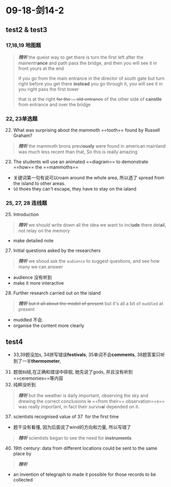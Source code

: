 # 09-18-剑14-2

## test2 & test3

### 17,18,19 地图题
> ***精听***
> the queist way to get there is turn the first left after the mainentr**ance** and path pass the bridge, and then you will see it in front yours at the end
> 
> if you go from the main entrance in the director of south gate but turn right before you get there **instead** you go through it, you will see it in you right pass the first tower
> 
> that is at the right ~~for the ... old entrance~~ of the other side of **canstle** from entrance and over the bridge

### 22, 23单选题

22. What was surprising about the mammoth ==tooth== found by Russell Graham?
> ***精听***
> the mammoth brons previ**ously** were found in american mainland was much less recent than that, So this is really amazing
23. The students will use an animated ==diagram== to demonstrate ==how== the ==mammoths==
  - 关键词第一句有说可以roam around the whole area, 所以选了 spread from the island to other areas.
  - `SO` thoes  they can't escape, they have to stay on the ialand


### 25, 27, 28 连线题

25. Introduction
> ***精听***
> we should write down all the idea we want to incl**ude** there det**ai**l, not relay on the memory
  - make detailed note
27. Initial questions asked by the researchers
> ***精听***
> we shoud ask the `audience` to suggest questions, and see how many we can answer 
  - audience 没有听到
  - make it more interactive
28. Further research carried out on the island
> ***精听***
> ~~but it all about the model of present~~ but it's all a bit of `muddled` at present
  - muddled 不会.
  - organise the content more clearly


## test4
- 33,39题没加s, 34拼写错误**festivals**, 35单词不会**comments**, 38题答案只听到了一半**thermometer**,

31. 题很纠结,在正确和错误中徘徊, 她先说了gods, 并且没有听到==ceremonies==等内容
32. 纯粹没听到
> ***精听***
  > but the weather is daily important, observing the sky and drewing the correct conclusions ~~is~~ ==from their== observation==s== was really important, in fact their surviv**a**l depended on it. 
37. scientists recognised value of 37  for the first time
  - 题干没有看懂, 因为后面说了wind的方向和力量, 所以写错了
  > ***精听***
  > scientists began to see the need for **instruments**
40. 19th century: data from different locations could be sent to the same place by
  > ***精听***
  - an invention of telegraph to made it possible for those records to be collected


